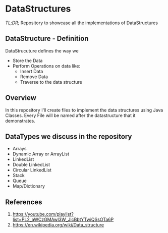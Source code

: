 # DataStructures

*TL;DR;* Repository to showcase all the implementations of DataStructures

## DataStructure - Definition

DataStrucuture defines the way we

* Store the Data
* Perform Operations on data like:
  * Insert Data
  * Remove Data
  * Traverse to the data structure

## Overview

In this repository I'll create files to implement the data structures using Java Classes. Every File will be named after the datastructure that it demonstrates.

## DataTypes we discuss in the repository

* Arrays
* Dynamic Array or ArrayList
* LinkedList
* Double LinkedList
* Circular LinkedList
* Stack
* Queue
* Map/Dictionary

## References

1. <https://youtube.com/playlist?list=PL2_aWCzGMAwI3W_JlcBbtYTwiQSsOTa6P>
2. <https://en.wikipedia.org/wiki/Data_structure>
